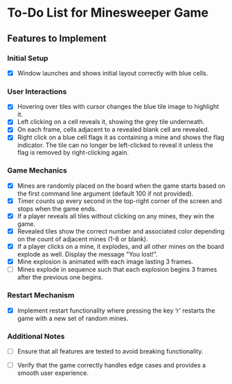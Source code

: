 # To-Do List for Minesweeper Game

## Features to Implement

### Initial Setup
- [x] Window launches and shows initial layout correctly with blue cells.

### User Interactions
- [x] Hovering over tiles with cursor changes the blue tile image to highlight it.
- [x] Left clicking on a cell reveals it, showing the grey tile underneath.
- [x] On each frame, cells adjacent to a revealed blank cell are revealed.
- [x] Right click on a blue cell flags it as containing a mine and shows the flag indicator. The tile can no longer be left-clicked to reveal it unless the flag is removed by right-clicking again.

### Game Mechanics
- [x] Mines are randomly placed on the board when the game starts based on the first command line argument (default 100 if not provided).
- [x] Timer counts up every second in the top-right corner of the screen and stops when the game ends.
- [x] If a player reveals all tiles without clicking on any mines, they win the game.
- [x] Revealed tiles show the correct number and associated color depending on the count of adjacent mines (1-8 or blank).
- [x] If a player clicks on a mine, it explodes, and all other mines on the board explode as well. Display the message "You lost!".
- [x] Mine explosion is animated with each image lasting 3 frames.
- [ ] Mines explode in sequence such that each explosion begins 3 frames after the previous one begins.

### Restart Mechanism
- [x] Implement restart functionality where pressing the key ‘r’ restarts the game with a new set of random mines.

### Additional Notes
- [ ] Ensure that all features are tested to avoid breaking functionality.
- [ ] Verify that the game correctly handles edge cases and provides a smooth user experience.

